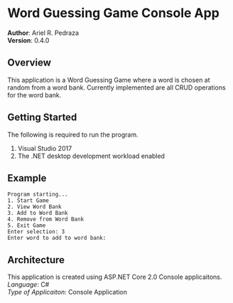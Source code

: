 # Word Guessing Game Console App

**Author**: Ariel R. Pedraza <br />
**Version**: 0.4.0

## Overview
This application is a Word Guessing Game where a word is chosen at random from a word bank. Currently implemented are all CRUD operations for the word bank.

## Getting Started
The following is required to run the program.
1. Visual Studio 2017 
2. The .NET desktop development workload enabled 

## Example
```
Program starting...
1. Start Game
2. View Word Bank
3. Add to Word Bank
4. Remove from Word Bank
5. Exit Game
Enter selection: 3
Enter word to add to word bank:
```

## Architecture
This application is created using ASP.NET Core 2.0 Console applicaitons. <br />
*Language*: C# <br />
*Type of Applicaiton*: Console Application <br />